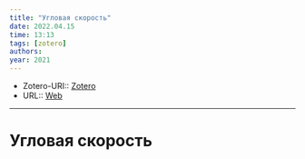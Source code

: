 ```yaml
---
title: "Угловая скорость"
date: 2022.04.15
time: 13:13
tags: [zotero]
authors: 
year: 2021
---
```


- Zotero-URI:: [Zotero](zotero://select/items/@UglovayaSkorost2021)
- URL:: [Web](https://ru.wikipedia.org/w/index.php?title=%D0%A3%D0%B3%D0%BB%D0%BE%D0%B2%D0%B0%D1%8F_%D1%81%D0%BA%D0%BE%D1%80%D0%BE%D1%81%D1%82%D1%8C&oldid=114406217)

---

# Угловая скорость

